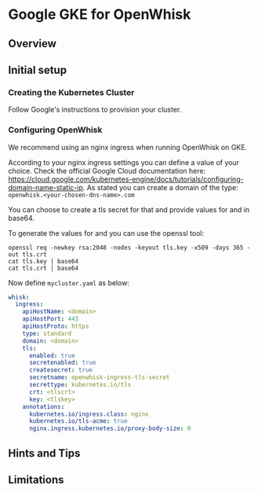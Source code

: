 <!--
#
# Licensed to the Apache Software Foundation (ASF) under one or more
# contributor license agreements.  See the NOTICE file distributed with
# this work for additional information regarding copyright ownership.
# The ASF licenses this file to You under the Apache License, Version 2.0
# (the "License"); you may not use this file except in compliance with
# the License.  You may obtain a copy of the License at
#
#     http://www.apache.org/licenses/LICENSE-2.0
#
# Unless required by applicable law or agreed to in writing, software
# distributed under the License is distributed on an "AS IS" BASIS,
# WITHOUT WARRANTIES OR CONDITIONS OF ANY KIND, either express or implied.
# See the License for the specific language governing permissions and
# limitations under the License.
#
-->

# Google GKE for OpenWhisk

## Overview

## Initial setup

### Creating the Kubernetes Cluster

Follow Google's instructions to provision your cluster.

### Configuring OpenWhisk

We recommend using an nginx ingress when running OpenWhisk on GKE.

According to your nginx ingress settings you can define a <domain> value of your choice. Check the official Google Cloud documentation here: https://cloud.google.com/kubernetes-engine/docs/tutorials/configuring-domain-name-static-ip. As stated you can create a domain of the type: `openwhisk.<your-chosen-dns-name>.com`

You can choose to create a tls secret for that <domain> and provide values for <tlscrt> and <tlskey> in base64.

To generate the values for <tlscrt> and <tlskey> you can use the openssl tool:

```
openssl req -newkey rsa:2048 -nodes -keyout tls.key -x509 -days 365 -out tls.crt
cat tls.key | base64
cat tls.crt | base64
```

Now define `mycluster.yaml` as below:

```yaml
whisk:
  ingress:
    apiHostName: <domain>
    apiHostPort: 443
    apiHostProto: https
    type: standard
    domain: <domain>
    tls:
      enabled: true
      secretenabled: true
      createsecret: true
      secretname: openwhisk-ingress-tls-secret
      secrettype: kubernetes.io/tls
      crt: <tlscrt>
      key: <tlskey>
    annotations:
      kubernetes.io/ingress.class: nginx
      kubernetes.io/tls-acme: true
      nginx.ingress.kubernetes.io/proxy-body-size: 0
```

## Hints and Tips


## Limitations

